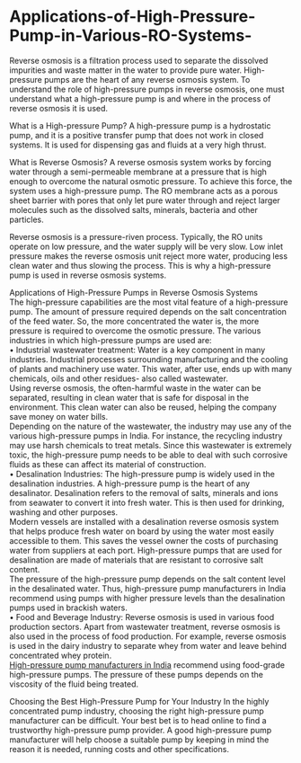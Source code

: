 # Applications-of-High-Pressure-Pump-in-Various-RO-Systems-
Reverse osmosis is a filtration process used to separate the dissolved impurities and waste matter in the water to provide pure water. High-pressure pumps are the heart of any reverse osmosis system. To understand the role of high-pressure pumps in reverse osmosis, one must understand what a high-pressure pump is and where in the process of reverse osmosis it is used. <br>

What is a High-pressure Pump?
A high-pressure pump is a hydrostatic pump, and it is a positive transfer pump that does not work in closed systems. It is used for dispensing gas and fluids at a very high thrust. <br>

What is Reverse Osmosis?
A reverse osmosis system works by forcing water through a semi-permeable membrane at a pressure that is high enough to overcome the natural osmotic pressure. To achieve this force, the system uses a high-pressure pump. The RO membrane acts as a porous sheet barrier with pores that only let pure water through and reject larger molecules such as the dissolved salts, minerals, bacteria and other particles. <br>

Reverse osmosis is a pressure-riven process. Typically, the RO units operate on low pressure, and the water supply will be very slow. Low inlet pressure makes the reverse osmosis unit reject more water, producing less clean water and thus slowing the process. This is why a high-pressure pump is used in reverse osmosis systems. <br>

Applications of High-Pressure Pumps in Reverse Osmosis Systems <br>
The high-pressure capabilities are the most vital feature of a high-pressure pump. The amount of pressure required depends on the salt concentration of the feed water. So, the more concentrated the water is, the more pressure is required to overcome the osmotic pressure. The various industries in which high-pressure pumps are used are: <br>
•	Industrial wastewater treatment: Water is a key component in many industries. Industrial processes surrounding manufacturing and the cooling of plants and machinery use water. This water, after use, ends up with many chemicals, oils and other residues- also called wastewater. <br>
Using reverse osmosis, the often-harmful waste in the water can be separated, resulting in clean water that is safe for disposal in the environment. This clean water can also be reused, helping the company save money on water bills. <br>
Depending on the nature of the wastewater, the industry may use any of the various high-pressure pumps in India. For instance, the recycling industry may use harsh chemicals to treat metals. Since this wastewater is extremely toxic, the high-pressure pump needs to be able to deal with such corrosive fluids as these can affect its material of construction. <br>
•	Desalination Industries: The high-pressure pump is widely used in the desalination industries. A high-pressure pump is the heart of any desalinator. Desalination refers to the removal of salts, minerals and ions from seawater to convert it into fresh water. This is then used for drinking, washing and other purposes. <br>
Modern vessels are installed with a desalination reverse osmosis system that helps produce fresh water on board by using the water most easily accessible to them. This saves the vessel owner the costs of purchasing water from suppliers at each port. High-pressure pumps that are used for desalination are made of materials that are resistant to corrosive salt content. <br>
The pressure of the high-pressure pump depends on the salt content level in the desalinated water. Thus, high-pressure pump manufacturers in India recommend using pumps with higher pressure levels than the desalination pumps used in brackish waters. <br>
•	Food and Beverage Industry: Reverse osmosis is used in various food production sectors. Apart from wastewater treatment, reverse osmosis is also used in the process of food production. For example, reverse osmosis is used in the dairy industry to separate whey from water and leave behind concentrated whey protein. <br>
<a href="https://arvindkaigo.com/services/pumps-and-valves/kaipumps.php">High-pressure pump manufacturers in India</a> recommend using food-grade high-pressure pumps. The pressure of these pumps depends on the viscosity of the fluid being treated. <br>

Choosing the Best High-Pressure Pump for Your Industry
In the highly concentrated pump industry, choosing the right high-pressure pump manufacturer can be difficult. Your best bet is to head online to find a trustworthy high-pressure pump provider. A good high-pressure pump manufacturer will help choose a suitable pump by keeping in mind the reason it is needed, running costs and other specifications. <br>
